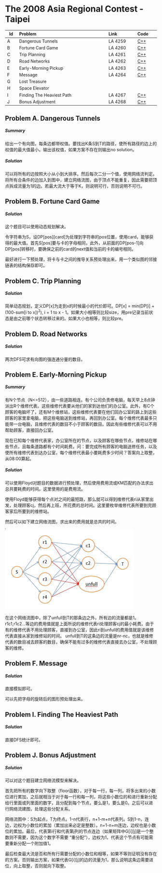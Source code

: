 # The 2008 Asia Regional Contest - Taipei

<table>
<thead>
<th width='40px' align='center'>Id</th>
<th width='500px' align='left'>Problem</th>
<th width='130px' align='left'>Link</th>
<th width='80px' align='left'>Code</th>
</thead>
<tbody>
<tr><td>A</td>   <td>Dangerous Tunnels</td>   <td>LA 4259</td>   <td><a href='la4259.cpp'>C++</a></td>   </tr>
<tr><td>B</td>   <td>Fortune Card Game</td>   <td>LA 4260</td>   <td><a href='la4260.cpp'>C++</a></td>   </tr>
<tr><td>C</td>   <td>Trip Planning</td>   <td>LA 4261</td>   <td><a href='la4261.cpp'>C++</a></td>   </tr>
<tr><td>D</td>   <td>Road Networks</td>   <td>LA 4262</td>   <td><a href='la4262.cpp'>C++</a></td>   </tr>
<tr><td>E</td>   <td>Early-Morning Pickup</td>   <td>LA 4263</td>   <td><a href='la4263.cpp'>C++</a></td>   </tr>
<tr><td>F</td>   <td>Message</td>   <td>LA 4264</td>   <td><a href='la4264.cpp'>C++</a></td>   </tr>
<tr><td>G</td>   <td>Lost Treasure</td>   <td></td>   <td></td>   </tr>
<tr><td>H</td>   <td>Space Elevator</td>   <td></td>   <td></td>   </tr>
<tr><td>I</td>   <td>Finding The Heaviest Path</td>   <td>LA 4267</td>   <td><a href='la4267.cpp'>C++</a></td>   </tr>
<tr><td>J</td>   <td>Bonus Adjustment</td>   <td>LA 4268</td>   <td><a href='la4268.cpp'>C++</a></td>   </tr>
</tbody>
</table>

## Problem A. Dangerous Tunnels

##### Summary
给出一个有向图，每条边都带权值。要找出K条S到T的路径，使所有路径的边上的权值的最大值最小。输出该权值，如果方案不存在则输出no solution。
##### Solution
可以将所有的边按照大小从小到大排序。然后每次二分一个值，使用网络流判定。将所有合条件的边加入到图中，建立网络流图，由于顶点不能重复，因此需要把顶点拆成流量为1的边。若最大流大于等于K，则说明可行，否则说明不可行。




## Problem B. Fortune Card Game
##### Solution

这个题目可以使用动态规划解决。

令字符串为S，设DP[pos][card]为处理到字符串的pos位置，使用card，能够获得的最大值。首先S[pos]要与卡的字母相同，此外，从前面的DP[pos-1]向DP[pos]转移时，要确保之前的card的next值和当前的卡的编号相同。

最好进行一下预处理，将卡与卡之间的推导关系预处理出来，用一个类似图的邻接链表的结构保存即可。




## Problem C. Trip Planning
##### Solution
简单动态规划，定义DP[x]为走到x的时候最小的代价即可。DP[x] = min(DP[i] + (100-sum[i to x])<sup>2</sup>), i = 1 to x - 1。如果大小相等则比较size，用pre记录当前状态是由之前哪个状态转移过来的。如果大小也相等，则比较pre。




## Problem D. Road Networks
##### Solution
两次DFS可求有向图的强连通分量的数目。




## Problem E. Early-Morning Pickup

##### Summary
有N个节点（N<=512），由一些道路相连。有个公司负责修电脑，每天早上8点钟派出R个维修代表。这些维修代表要从他们的家到达他们的办公室。此外，有C个顾客的电脑坏了，还有M个维修站，这些维修代表要在他们回办公室的路上到这些顾客的家里拿电脑，把这些电脑送到维修站，再回到办公室。每个维修代表最多只能带一台电脑，且维修代表的数目不小于顾客的数目。因此有些维修代表可以不用帮助顾客，直接回办公室。

现在已知每个维修代表家，办公室所在的节点，以及顾客在哪些节点，维修站在哪些节点，且每条道路都有个时间耗费。问：要完成所有顾客的电脑送修任务，以及使所有维修代表到达办公室，每个维修代表最小要耗费多少时间？答案向上取整，从08:00算起。
##### Solution
可以使用Floyd对题目的数据进行预处理，然后使用费用流或KM匹配的办法求出总共要耗费的时间。这里使用的是费用流。

使用Floyd能够获得每个点对之间的最短路，那么就可以得到维修代表ri从家里出发，处理顾客cj，然后再上班，所花费的总时间。这里要枚举维修代表所要到完顾客家后所要到的维修站。

然后可以如下建立网络流图，求出来的费用就是总共的时间。

![LA 4263 Image 1](img/la4263_img1.jpg "LA 4263 Image 1")

在这个网络流图中，除了unfull到T的那条边之外，所有边的流量都是1。r1c1,r1c2...等边的费用值就是上面所说的维修代表ri处理顾客cj的最小耗费。由于有的维修代表不用处理顾客，直接到办公室，因此ri到unfull的费用值就是该维修代表直接从家到维修站的时间。 unfull到T的这条边的流量是nr-nc，也就是维修代表的数目减去顾客的数目，确保不能有过多的维修代表直接去办公室，不处理顾客的维修。


## Problem F. Message
##### Solution
直接模拟即可。

可以先把字母的旋转后的图形预处理出来。





## Problem I. Finding The Heaviest Path

##### Solution
直接DFS统计即可。 


## Problem J. Bonus Adjustment

##### Solution

可以对这个题目建立网络流模型来解决。

首先把所有的数字向下取整（floor函数），对于每一行，每一列，将多出来的小数位进行累加，之后就相当于对于每一行和每一列，将这些小数位的和进行重新分配给行里面或列里面的数字，且分配到每个节点，要么是1，要么是0。之后可以进行网络流建图，处理这些分配关系。

网络流图中：S为起点，T为终点。1-n代表行，n+1-m+n代表列。S到1-n，连边，边权为小数位的累加（累加出来必定是整数）。n+1-n+m连边，边权也是小数位的累加。最后，代表第i行和代表第j列的节点连边（如果矩阵中G[i][j]是一个整数则不需要，因为这个数字不需要 “重分配”），边权为1，代表这个节点有可能需要重新分配一个附加值1。

最后检查最大流是否和所有行需要分配的小数位和相等，如果不等则证明没有存在的方案。否则输出方案，如果代表G[i][j]的边的流量为1，那么说明这条边需要进位，向上取整，否则就向下取整。


